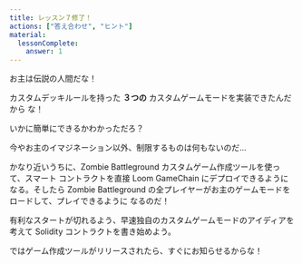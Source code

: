 ```yaml
---
title: レッスン７修了！
actions: ["答え合わせ", "ヒント"]
material:
  lessonComplete:
    answer: 1
---
```


お主は伝説の人間だな！

カスタムデッキルールを持った **３つの** カスタムゲームモードを実装できたんだから
な！

いかに簡単にできるかわかっただろ？

今やお主のイマジネーション以外、制限するものは何もないのだ...

かなり近いうちに、Zombie Battleground カスタムゲーム作成ツールを使って、スマート
コントラクトを直接 Loom GameChain にデプロイできるようになる。そしたら Zombie
Battleground の全プレイヤーがお主のゲームモードをロードして、プレイできるように
なるのだ！

有利なスタートが切れるよう、早速独自のカスタムゲームモードのアイディアを考えて
Solidity コントラクトを書き始めよう。

ではゲーム作成ツールがリリースされたら、すぐにお知らせるからな！

